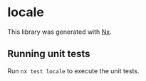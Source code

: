 # locale

This library was generated with [Nx](https://nx.dev).

## Running unit tests

Run `nx test locale` to execute the unit tests.
